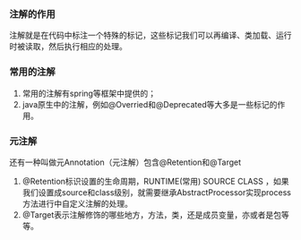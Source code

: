 ### 注解的作用
注解就是在代码中标注一个特殊的标记，这些标记我们可以再编译、类加载、运行时被读取，然后执行相应的处理。

### 常用的注解
1. 常用的注解有spring等框架中提供的；
2. java原生中的注解，例如@Overried和@Deprecated等大多是一些标记的作用。

### 元注解
还有一种叫做元Annotation（元注解）包含@Retention和@Target

1. @Retention标识设置的生命周期，RUNTIME(常用)  SOURCE CLASS ，如果我们设置成source和class级别，就需要继承AbstractProcessor实现process方法进行中自定义注解的处理。
2. @Target表示注解修饰的哪些地方，方法，类，还是成员变量，亦或者是包等等。
